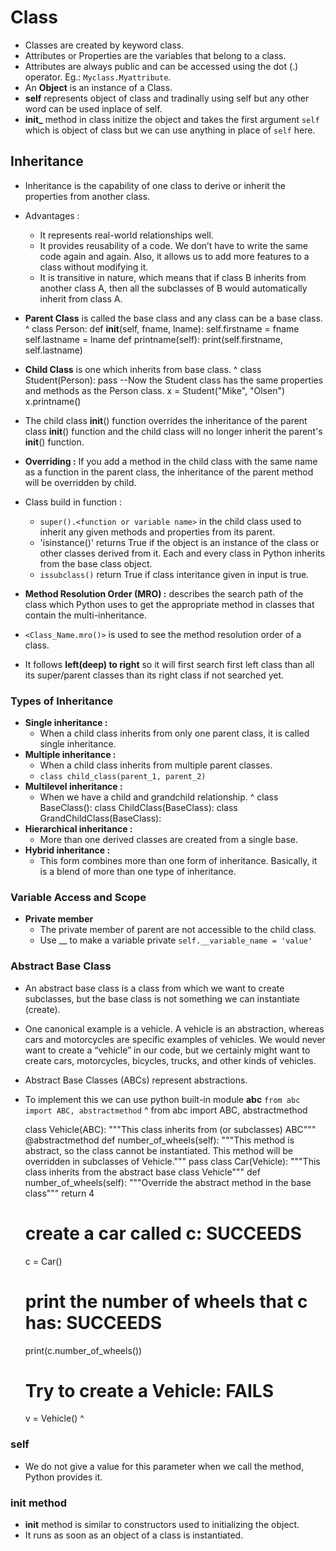 # Class
- Classes are created by keyword class.
- Attributes or Properties are the variables that belong to a class.
- Attributes are always public and can be accessed using the dot (.) operator. Eg.: ```Myclass.Myattribute```.
- An **Object** is an instance of a Class.
- **self** represents object of class and tradinally using self but any other word can be used inplace of self.
- **__init___** method in class initize the object and takes the first argument `self` which is object of class but we can use anything in place of `self` here.

## Inheritance
-  Inheritance is the capability of one class to derive or inherit the properties from another class.
-  Advantages :
   -  It represents real-world relationships well.
   -  It provides reusability of a code. We don’t have to write the same code again and again. Also, it allows us to add more features to a class without modifying it.
   -  It is transitive in nature, which means that if class B inherits from another class A, then all the subclasses of B would automatically inherit from class A.
-  **Parent Class** is called the base class and any class can be a base class.
^
    class Person:
      def __init__(self, fname, lname):
        self.firstname = fname
        self.lastname = lname
      def printname(self):
        print(self.firstname, self.lastname)

-  **Child Class** is one which inherits from base class.
^
    class Student(Person):
    pass
    --Now the Student class has the same properties and methods as the Person class.
    x = Student("Mike", "Olsen")
    x.printname()
    
-  The child class __init__() function overrides the inheritance of the parent class __init__() function and the child class will no longer inherit the parent's __init__() function.
-  **Overriding :** If you add a method in the child class with the same name as a function in the parent class, the inheritance of the parent method will be overridden by child.
-  Class build in function :
   -  `super().<function or variable name>` in the child class used to inherit any given methods and properties from its parent.
   -  'isinstance()' returns True if the object is an instance of the class or other classes derived from it. Each and every class in Python inherits from the base class object.
   -  `issubclass()` return True if class interitance given in input is true.
-  **Method Resolution Order (MRO) :** describes the search path of the class which Python uses to get the appropriate method in classes that contain the multi-inheritance.
  -  `<Class_Name.mro()>` is used to see the method resolution order of a class.
  -  It follows **left(deep) to right** so it will first search first left class than all its super/parent classes than its right class if not searched yet.

### Types of Inheritance
-  **Single inheritance :**
   -  When a child class inherits from only one parent class, it is called single inheritance.
-  **Multiple inheritance :**
   -  When a child class inherits from multiple parent classes.
   -  `class child_class(parent_1, parent_2)`
-  **Multilevel inheritance :**
   -  When we have a child and grandchild relationship.
^
    class BaseClass():
    class ChildClass(BaseClass):
    class GrandChildClass(BaseClass):
-  **Hierarchical inheritance :**
   -  More than one derived classes are created from a single base.
-  **Hybrid inheritance :**
   -  This form combines more than one form of inheritance. Basically, it is a blend of more than one type of inheritance.
### Variable Access and Scope
-  **Private member**
   -  The private member of parent are not accessible to the child class.
   -  Use __ to make a variable private `self.__variable_name = 'value'`

### Abstract Base Class
-  An abstract base class is a class from which we want to create subclasses, but the base class is not something we can instantiate (create).
-  One canonical example is a vehicle. A vehicle is an abstraction, whereas cars and motorcycles are specific examples of vehicles. We would never want to create a “vehicle” in our code, but we certainly might want to create cars, motorcycles, bicycles, trucks, and other kinds of vehicles.
-  Abstract Base Classes (ABCs) represent abstractions.
-  To implement this we can use python built-in module **abc** `from abc import ABC, abstractmethod`
^
    from abc import ABC, abstractmethod 
 
    class Vehicle(ABC): 
        """This class inherits from (or subclasses) ABC""" 
        @abstractmethod 
        def number_of_wheels(self): 
            """This method is abstract, so the class cannot be instantiated. This method will be overridden in subclasses of Vehicle.""" 
           pass 
    class Car(Vehicle): 
        """This class inherits from the abstract base class Vehicle""" 
        def number_of_wheels(self): 
            """Override the abstract method in the base class""" 
            return 4 
    # create a car called c: SUCCEEDS 
    c = Car()  
    # print the number of wheels that c has: SUCCEEDS 
    print(c.number_of_wheels())  
    # Try to create a Vehicle: FAILS 
    v = Vehicle() 
^

### self
- We do not give a value for this parameter when we call the method, Python provides it.

### __init__ method
- __init__ method is similar to constructors used to initializing the object.
- It runs as soon as an object of a class is instantiated.

